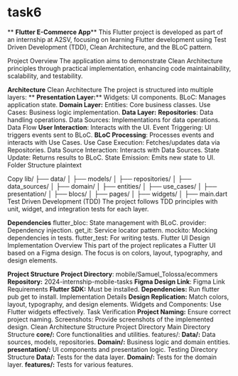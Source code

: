 # task6
**
**Flutter E-Commerce App****
This Flutter project is developed as part of an internship at A2SV, focusing on learning Flutter development using Test Driven Development (TDD), Clean Architecture, and the BLoC pattern.

Project Overview
The application aims to demonstrate Clean Architecture principles through practical implementation, enhancing code maintainability, scalability, and testability.

**Architecture**
Clean Architecture
The project is structured into multiple layers:
**
**Presentation Layer:****
Widgets: UI components.
BLoC: Manages application state.
**Domain Layer:**
Entities: Core business classes.
Use Cases: Business logic implementation.
**Data Layer:**
**Repositories**: Data handling operations.
Data Sources: Implementations for data operations.
Data Flow
**User Interaction**: Interacts with the UI.
Event Triggering: UI triggers events sent to BLoC.
**BLoC Processing**: Processes events and interacts with Use Cases.
Use Case Execution: Fetches/updates data via Repositories.
Data Source Interaction: Interacts with Data Sources.
State Update: Returns results to BLoC.
State Emission: Emits new state to UI.
Folder Structure
plaintext

Copy
lib/
├── data/
│   ├── models/
│   ├── repositories/
│   ├── data_sources/
│
├── domain/
│   ├── entities/
│   ├── use_cases/
│
├── presentation/
│   ├── blocs/
│   ├── pages/
│   ├── widgets/
│
├── main.dart
Test Driven Development (TDD)
The project follows TDD principles with unit, widget, and integration tests for each layer.

**Dependencies**
flutter_bloc: State management with BLoC.
provider: Dependency injection.
get_it: Service locator pattern.
mockito: Mocking dependencies in tests.
flutter_test: For writing tests.
Flutter UI Design Implementation
Overview
This part of the project replicates a Flutter UI based on a Figma design. The focus is on colors, layout, typography, and design elements.

**Project Structure**
**Project Directory**: mobile/Samuel_Tolossa/ecommers
**Repository:** 2024-internship-mobile-tasks
**Figma Design Link**: Figma Link
Requirements
**Flutter SDK:** Must be installed.
**Dependencies:** Run flutter pub get to install.
Implementation Details
**Design Replication:** Match colors, layout, typography, and design elements.
Widgets and Components: Use Flutter widgets effectively.
Task Verification
**Project Naming:** Ensure correct project naming.
Screenshots: Provide screenshots of the implemented design.
Clean Architecture Structure
Project Directory
Main Directory Structure
**core/:** Core functionalities and utilities.
features/:
**Data/:** Data sources, models, repositories.
**Domain/:** Business logic and domain entities.
**presentation/:** UI components and presentation logic.
Testing Directory Structure
**Data/:** Tests for the data layer.
**Domain/:** Tests for the domain layer.
**features/:** Tests for various features.

